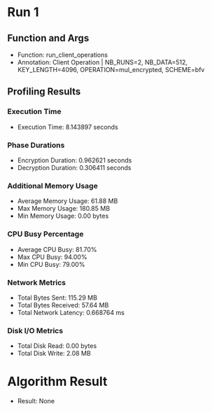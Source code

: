 # Run 1
## Function and Args
- Function: run_client_operations
- Annotation: Client Operation | NB_RUNS=2, NB_DATA=512, KEY_LENGTH=4096, OPERATION=mul_encrypted, SCHEME=bfv
## Profiling Results
### Execution Time
- Execution Time: 8.143897 seconds
### Phase Durations
- Encryption Duration: 0.962621 seconds
- Decryption Duration: 0.306411 seconds
### Additional Memory Usage
- Average Memory Usage: 61.88 MB
- Max Memory Usage: 180.85 MB
- Min Memory Usage: 0.00 bytes
### CPU Busy Percentage
- Average CPU Busy: 81.70%
- Max CPU Busy: 94.00%
- Min CPU Busy: 79.00%
### Network Metrics
- Total Bytes Sent: 115.29 MB
- Total Bytes Received: 57.64 MB
- Total Network Latency: 0.668764 ms
### Disk I/O Metrics
- Total Disk Read: 0.00 bytes
- Total Disk Write: 2.08 MB
# Algorithm Result
- Result: None
